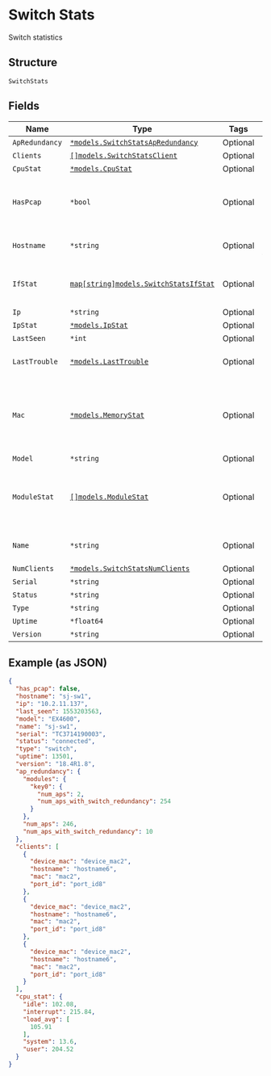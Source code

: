 
# Switch Stats

Switch statistics

## Structure

`SwitchStats`

## Fields

| Name | Type | Tags | Description |
|  --- | --- | --- | --- |
| `ApRedundancy` | [`*models.SwitchStatsApRedundancy`](../../doc/models/switch-stats-ap-redundancy.md) | Optional | - |
| `Clients` | [`[]models.SwitchStatsClient`](../../doc/models/switch-stats-client.md) | Optional | - |
| `CpuStat` | [`*models.CpuStat`](../../doc/models/cpu-stat.md) | Optional | - |
| `HasPcap` | `*bool` | Optional | whether the switch supports packet capture |
| `Hostname` | `*string` | Optional | hostname reported by the device |
| `IfStat` | [`map[string]models.SwitchStatsIfStat`](../../doc/models/switch-stats-if-stat.md) | Optional | Property key is the interface name |
| `Ip` | `*string` | Optional | - |
| `IpStat` | [`*models.IpStat`](../../doc/models/ip-stat.md) | Optional | - |
| `LastSeen` | `*int` | Optional | - |
| `LastTrouble` | [`*models.LastTrouble`](../../doc/models/last-trouble.md) | Optional | last trouble code of switch |
| `Mac` | [`*models.MemoryStat`](../../doc/models/memory-stat.md) | Optional | memory usage stat (for virtual chassis, memory usage of master RE) |
| `Model` | `*string` | Optional | - |
| `ModuleStat` | [`[]models.ModuleStat`](../../doc/models/module-stat.md) | Optional | **Constraints**: *Minimum Items*: `1`, *Unique Items Required* |
| `Name` | `*string` | Optional | device name if configured |
| `NumClients` | [`*models.SwitchStatsNumClients`](../../doc/models/switch-stats-num-clients.md) | Optional | - |
| `Serial` | `*string` | Optional | - |
| `Status` | `*string` | Optional | - |
| `Type` | `*string` | Optional | - |
| `Uptime` | `*float64` | Optional | - |
| `Version` | `*string` | Optional | - |

## Example (as JSON)

```json
{
  "has_pcap": false,
  "hostname": "sj-sw1",
  "ip": "10.2.11.137",
  "last_seen": 1553203563,
  "model": "EX4600",
  "name": "sj-sw1",
  "serial": "TC3714190003",
  "status": "connected",
  "type": "switch",
  "uptime": 13501,
  "version": "18.4R1.8",
  "ap_redundancy": {
    "modules": {
      "key0": {
        "num_aps": 2,
        "num_aps_with_switch_redundancy": 254
      }
    },
    "num_aps": 246,
    "num_aps_with_switch_redundancy": 10
  },
  "clients": [
    {
      "device_mac": "device_mac2",
      "hostname": "hostname6",
      "mac": "mac2",
      "port_id": "port_id8"
    },
    {
      "device_mac": "device_mac2",
      "hostname": "hostname6",
      "mac": "mac2",
      "port_id": "port_id8"
    },
    {
      "device_mac": "device_mac2",
      "hostname": "hostname6",
      "mac": "mac2",
      "port_id": "port_id8"
    }
  ],
  "cpu_stat": {
    "idle": 102.08,
    "interrupt": 215.84,
    "load_avg": [
      105.91
    ],
    "system": 13.6,
    "user": 204.52
  }
}
```

